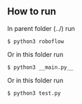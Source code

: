 ## How to run

In parent folder (../) run

```console
$ python3 roboflow
```

Or in this folder run

```console
$ python3 __main.py__
```

Or in this folder run

```console
$ python3 test.py
```
